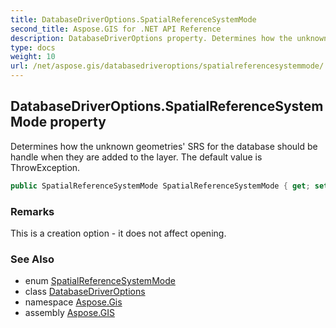 ```yaml
---
title: DatabaseDriverOptions.SpatialReferenceSystemMode
second_title: Aspose.GIS for .NET API Reference
description: DatabaseDriverOptions property. Determines how the unknown geometries SRS for the database should be handle when they are added to the layer. The default value is ThrowException.
type: docs
weight: 10
url: /net/aspose.gis/databasedriveroptions/spatialreferencesystemmode/
---
```

## DatabaseDriverOptions.SpatialReferenceSystemMode property

Determines how the unknown geometries' SRS for the database should be handle when they are added to the layer. The default value is ThrowException.

```csharp
public SpatialReferenceSystemMode SpatialReferenceSystemMode { get; set; }
```

### Remarks

This is a creation option - it does not affect opening.

### See Also

* enum [SpatialReferenceSystemMode](../../spatialreferencesystemmode/)
* class [DatabaseDriverOptions](../)
* namespace [Aspose.Gis](../../databasedriveroptions/)
* assembly [Aspose.GIS](../../../)


